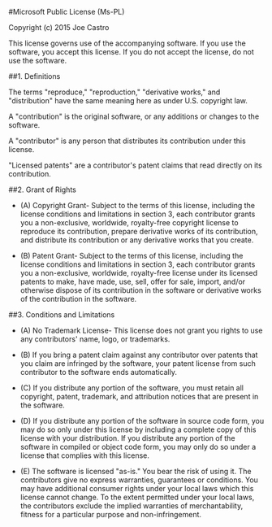 #Microsoft Public License (Ms-PL)

Copyright (c) 2015 Joe Castro

This license governs use of the accompanying software. If you use the software, you accept this license. If you do not accept the license, do not use the software.

##1. Definitions

The terms "reproduce," "reproduction," "derivative works," and "distribution" have the same meaning here as under U.S. copyright law.

A "contribution" is the original software, or any additions or changes to the software.

A "contributor" is any person that distributes its contribution under this license.

"Licensed patents" are a contributor's patent claims that read directly on its contribution.

##2. Grant of Rights

* (A) Copyright Grant- Subject to the terms of this license, including the license conditions and limitations in section 3, each contributor grants you a non-exclusive, worldwide, royalty-free copyright license to reproduce its contribution, prepare derivative works of its contribution, and distribute its contribution or any derivative works that you create.

* (B) Patent Grant- Subject to the terms of this license, including the license conditions and limitations in section 3, each contributor grants you a non-exclusive, worldwide, royalty-free license under its licensed patents to make, have made, use, sell, offer for sale, import, and/or otherwise dispose of its contribution in the software or derivative works of the contribution in the software.

##3. Conditions and Limitations

* (A) No Trademark License- This license does not grant you rights to use any contributors' name, logo, or trademarks.

* (B) If you bring a patent claim against any contributor over patents that you claim are infringed by the software, your patent license from such contributor to the software ends automatically.

* (C) If you distribute any portion of the software, you must retain all copyright, patent, trademark, and attribution notices that are present in the software.

* (D) If you distribute any portion of the software in source code form, you may do so only under this license by including a complete copy of this license with your distribution. If you distribute any portion of the software in compiled or object code form, you may only do so under a license that complies with this license.

* (E) The software is licensed "as-is." You bear the risk of using it. The contributors give no express warranties, guarantees or conditions. You may have additional consumer rights under your local laws which this license cannot change. To the extent permitted under your local laws, the contributors exclude the implied warranties of merchantability, fitness for a particular purpose and non-infringement.
